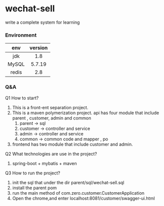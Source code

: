 # wechat-sell
write a complete system for learning   

### Environment

| env   | version |    
| :---:  | :---:  | 
| jdk   | 1.8    | 
| MySQL | 5.7.19 | 
| redis | 2.8    | 




 
### Q&A
Q1 How to start?
1. This is a front-ent separation project.
2. This is a maven polymerization project.
   api has four module that include parent , customer, admin and common
   1. parent -> sql
   2. customer -> controller and service
   3. admin -> controller and service
   4. common -> common code and mapper , po 
3. frontend has two module that include customer and admin.

Q2 What technologies are use in the project?  
1. spring-boot + mybatis + maven

Q3 How to run the project?   
1. init the sql that under the dir parent/sql/wechat-sell.sql
2. install the parent pom
3. run the main method of com.zero.customer.CustomerApplication
4. Open the chrome,and enter localhost:8081/customer/swagger-ui.html
